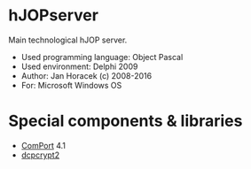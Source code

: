 # hJOPserver

Main technological hJOP server.

- Used programming language: Object Pascal
- Used environment: Delphi 2009
- Author: Jan Horacek (c) 2008-2016
- For: Microsoft Windows OS

# Special components & libraries

- [ComPort](https://sourceforge.net/projects/comport/) 4.1
- [dcpcrypt2](http://www.cityinthesky.co.uk/opensource/dcpcrypt/)